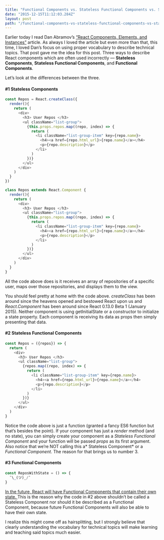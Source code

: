 ```yaml
---
title: "Functional Components vs. Stateless Functional Components vs. Stateless Components"
date: "2015-12-15T11:12:03.284Z"
layout: post
path: "/functional-components-vs-stateless-functional-components-vs-stateless-components-630fdfd90c9c/"
---
```


Earlier today I read Dan Abramov’s [“React Components, Elements, and
Instances”](https://medium.com/@dan_abramov/react-components-elements-and-instances-90800811f8ca#.b7hh0fbh9)
article. As always I loved the article but even more than that, this time, I
loved Dan’s focus on using proper vocabulary to describe technical topics. That
post gave me the idea for this post. Three ways to describe React components
which are often used incorrectly — **Stateless Components**, **Stateless
Functional Components**, and **Functional Components**.

Let’s look at the differences between the three.

#### #1 Stateless Components

```javascript
const Repos = React.createClass({
  render(){
    return (
      <div>
        <h3> User Repos </h3>
        <ul className="list-group">
          {this.props.repos.map((repo, index) => {
            return (
              <li className="list-group-item" key={repo.name}>
                <h4><a href={repo.html_url}>{repo.name}</a></h4>
                <p>{repo.description}</p>
              </li>
            )
          })}
        </ul>
      </div>
    )
  }
})

class Repos extends React.Component {
  render(){
    return (
      <div>
        <h3> User Repos </h3>
        <ul className="list-group">
          {this.props.repos.map((repo, index) => {
            return (
              <li className="list-group-item" key={repo.name}>
                <h4><a href={repo.html_url}>{repo.name}</a></h4>
                <p>{repo.description}</p>
              </li>
            )
          })}
        </ul>
      </div>
    )
  }
}
```

All the code above does is it receives an array of repositories of a specific user, maps over those
repositories, and displays them to the view.

You should feel pretty at home with the code above. *createClass* has been
around since the heavens opened and bestowed React upon us and *React.Component*
has been around since React 0.13.0 Beta 1 (January 2015). Neither component is
using getInitialState or a constructor to initialize a state property. Each
component is receiving its data as props then simply presenting that data.

#### #2 Stateless Functional Components

```javascript
const Repos = ({repos}) => {
  return (
    <div>
      <h3> User Repos </h3>
      <ul className="list-group">
        {repos.map((repo, index) => {
          return (
            <li className="list-group-item" key={repo.name}>
              <h4><a href={repo.html_url}>{repo.name}</a></h4>
              <p>{repo.description}</p>
            </li>
          )
        })}
      </ul>
    </div>
  )
}
```

Notice the code above is just a function (granted a fancy ES6 function but
that’s besides the point). If your component has just a *render* method (and no
state), you can simply create your component as a *Stateless Functional
Component* and your function will be passed *props* as its first argument. Also
notice that we’re NOT calling this a* Stateless Component* or a *Functional
Component*. The reason for that brings us to number 3.

#### #3 Functional Components

```javascript
const ReposWithState = () => {
  ¯\_(ツ)_/¯
}
```

[In the future, React will have Functional Components that contain their own
state. ](https://twitter.com/sebmarkbage/status/658713924607606784)This is the
reason why the code in #2 above shouldn’t be called a Stateless Component nor
should it be described as a Functional Component, because future Functional
Components will also be able to have their own state.

I realize this might come off as hairsplitting, but I strongly believe that
clearly understanding the vocabulary for technical topics will make learning and
teaching said topics much easier.